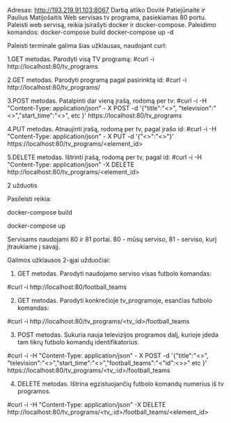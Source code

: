 Adresas: http://193.219.91.103:8067
Darbą atliko Dovilė Patiejūnaitė ir Paulius Matijošaitis
Web servisas tv programa, pasiekiamas 80 portu.
Paleisti web servisą, reikia įsirašyti docker ir docker-compose.
Paleidimo komandos:
docker-compose build
docker-compose up -d

Paleisti terminale galima šias užklausas, naudojant curl:

1.GET metodas. Parodyti visą TV programą:
#curl -i http://localhost:80/tv_programs

2.GET metodas. Parodyti programą pagal pasirinktą id:
#curl -i http://localhost:80/tv_programs/<id>

3.POST metodas. Patalpinti dar vieną įrašą, rodomą per tv:
#curl -i -H "Content-Type: application/json" - X POST -d '{"title":"<>", "television":"<>","start_time":"<>", etc <optional>}' https://localhost:80/tv_programs

4.PUT metodas. Atnaujinti įrašą, rodomą per tv, pagal įrašo id:
#curl -i -H "Content-Type: application/json" - X PUT -d '{"<>":"<>"}' https://localhost:80/tv_programs/<element_id>

5.DELETE metodas. Ištrinti įrašą, rodomą per tv, pagal id:
#curl -i -H "Content-Type: application/json" -X DELETE http://localhost:80/tv_programs/<element_id>

2 užduotis

Pasileisti reikia:

docker-compose build 

docker-compose up

Servisams naudojami 80 ir 81 portai. 80 - mūsų serviso, 81 - serviso, kurį įtraukiame į savajį.

Galimos užklausos 2-ąjai užduočiai:

1. GET metodas. Parodyti naudojamo serviso visas futbolo komandas:

#curl -i http://localhost:80/football_teams

2. GET metodas. Parodyti konkrečioje tv_programoje, esančias futbolo komandas:

#curl -i http://localhost:80/tv_programs/<tv_:id>/football_teams

3. POST metodas. Sukuria nauja televizijos programos dalį, kurioje įdeda tam tikrų futbolo komandų identifikatorius.

#curl -i -H "Content-Type: application/json" - X POST -d '{"title":"<>", "television":"<>","start_time":"<>","football_teams":"<"id":<>>" etc <optional>}' https://localhost:80/tv_programs/<tv_:id>/football_teams

4. DELETE metodas. Ištrina egzistuojančių futbolo komandų numerius iš tv programos.

#curl -i -H "Content-Type: application/json" -X DELETE http://localhost:80/tv_programs/<tv_:id>/football_teams/<element_id>




